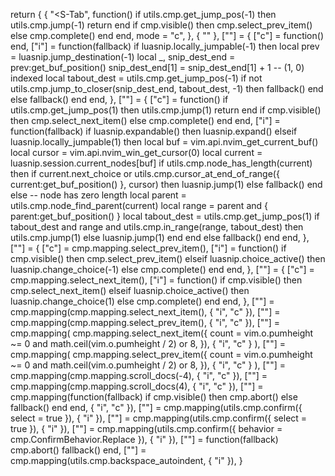 return {
	{
		"<S-Tab",
		function()
			if utils.cmp.get_jump_pos(-1) then
				utils.cmp.jump(-1)
				return
			end
			if cmp.visible() then
				cmp.select_prev_item()
			else
				cmp.complete()
			end
		end,
		mode = "c",
	},
	{ "<S-Tab>" },
	["<S-Tab>"] = {
		["c"] = function() end,
		["i"] = function(fallback)
			if luasnip.locally_jumpable(-1) then
				local prev = luasnip.jump_destination(-1)
				local _, snip_dest_end = prev:get_buf_position()
				snip_dest_end[1] = snip_dest_end[1] + 1 -- (1, 0) indexed
				local tabout_dest = utils.cmp.get_jump_pos(-1)
				if not utils.cmp.jump_to_closer(snip_dest_end, tabout_dest, -1) then
					fallback()
				end
			else
				fallback()
			end
		end,
	},
	["<Tab>"] = {
		["c"] = function()
			if utils.cmp.get_jump_pos(1) then
				utils.cmp.jump(1)
				return
			end
			if cmp.visible() then
				cmp.select_next_item()
			else
				cmp.complete()
			end
		end,
		["i"] = function(fallback)
			if luasnip.expandable() then
				luasnip.expand()
			elseif luasnip.locally_jumpable(1) then
				local buf = vim.api.nvim_get_current_buf()
				local cursor = vim.api.nvim_win_get_cursor(0)
				local current = luasnip.session.current_nodes[buf]
				if utils.cmp.node_has_length(current) then
					if
						current.next_choice
						or utils.cmp.cursor_at_end_of_range({ current:get_buf_position() }, cursor)
					then
						luasnip.jump(1)
					else
						fallback()
					end
				else -- node has zero length
					local parent = utils.cmp.node_find_parent(current)
					local range = parent and { parent:get_buf_position() }
					local tabout_dest = utils.cmp.get_jump_pos(1)
					if tabout_dest and range and utils.cmp.in_range(range, tabout_dest) then
						utils.cmp.jump(1)
					else
						luasnip.jump(1)
					end
				end
			else
				fallback()
			end
		end,
	},
	["<C-p>"] = {
		["c"] = cmp.mapping.select_prev_item(),
		["i"] = function()
			if cmp.visible() then
				cmp.select_prev_item()
			elseif luasnip.choice_active() then
				luasnip.change_choice(-1)
			else
				cmp.complete()
			end
		end,
	},
	["<C-n>"] = {
		["c"] = cmp.mapping.select_next_item(),
		["i"] = function()
			if cmp.visible() then
				cmp.select_next_item()
			elseif luasnip.choice_active() then
				luasnip.change_choice(1)
			else
				cmp.complete()
			end
		end,
	},
	["<Down>"] = cmp.mapping(cmp.mapping.select_next_item(), { "i", "c" }),
	["<Up>"] = cmp.mapping(cmp.mapping.select_prev_item(), { "i", "c" }),
	["<PageDown>"] = cmp.mapping(
		cmp.mapping.select_next_item({
			count = vim.o.pumheight ~= 0 and math.ceil(vim.o.pumheight / 2) or 8,
		}),
		{ "i", "c" }
	),
	["<PageUp>"] = cmp.mapping(
		cmp.mapping.select_prev_item({
			count = vim.o.pumheight ~= 0 and math.ceil(vim.o.pumheight / 2) or 8,
		}),
		{ "i", "c" }
	),
	["<C-u>"] = cmp.mapping(cmp.mapping.scroll_docs(-4), { "i", "c" }),
	["<C-d>"] = cmp.mapping(cmp.mapping.scroll_docs(4), { "i", "c" }),
	["<C-e>"] = cmp.mapping(function(fallback)
		if cmp.visible() then
			cmp.abort()
		else
			fallback()
		end
	end, { "i", "c" }),
	["<CR>"] = cmp.mapping(utils.cmp.confirm({ select = true }), { "i" }),
	["<C-y>"] = cmp.mapping(utils.cmp.confirm({ select = true }), { "i" }),
	["<S-CR>"] = cmp.mapping(utils.cmp.confirm({ behavior = cmp.ConfirmBehavior.Replace }), { "i" }),
	["<C-CR>"] = function(fallback)
		cmp.abort()
		fallback()
	end,
	["<BS>"] = cmp.mapping(utils.cmp.backspace_autoindent, { "i" }),
}
